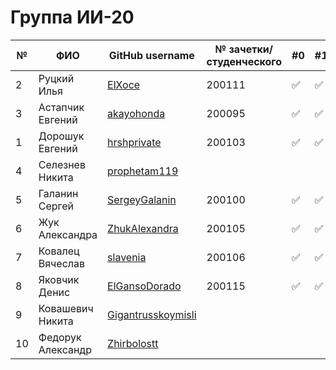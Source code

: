 # Группа ИИ-20

|№|ФИО|GitHub username|№ зачетки/студенческого|#0|#1|#2|#3|#4|#5|#6|#7|#8|
|---|---|---|---|---|---|---|---|---|---|---|---|---|
|2 |Руцкий Илья|[ElXoce](https://github.com/ElXoce)|200111|:white_check_mark:|:white_check_mark:|:white_check_mark:|:white_check_mark:|||||||
|3 |Астапчик Евгений|[akayohonda](https://github.com/akayohonda)|200095|:white_check_mark:|:white_check_mark:|:white_check_mark:|:white_check_mark:|||||||
|1 |Дорошук Евгений|[hrshprivate](https://github.com/hrshprivate)|200103|:white_check_mark:|:white_check_mark:|:white_check_mark:|:white_check_mark:|:white_check_mark:|:white_check_mark:|:white_check_mark:||||
|4 |Селезнев Никита|[prophetam119](https://github.com/prophetam119)|||||||||||||
|5 |Галанин Сергей|[SergeyGalanin](https://github.com/SergeyGalanin)|200100|:white_check_mark:|:white_check_mark:|:white_check_mark:|:white_check_mark:|||||
|6 |Жук Александра|[ZhukAlexandra](https://github.com/ZhukAlexandra)|200105|:white_check_mark:|:white_check_mark:|:white_check_mark:||||||||
|7 |Ковалец Вячеслав|[slavenia](https://github.com/slavenia)|200106|:white_check_mark:|:white_check_mark:|:white_check_mark:|||||||
|8 |Яковчик Денис|[ElGansoDorado](https://github.com/ElGansoDorado)|200115|:white_check_mark:|:white_check_mark:|:white_check_mark:||||||||
|9 |Ковашевич Никита|[Gigantrusskoymisli](https://github.com/gigantrusskoymisli)||||||||||||
|10|Федорук Александр|[Zhirbolostt](https://github.com/Zhirbolostt)||||||||||||
